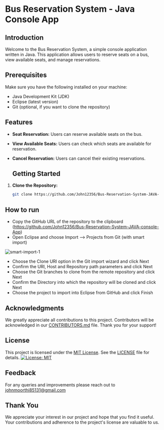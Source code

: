 # Bus Reservation System - Java Console App

## Introduction

Welcome to the Bus Reservation System, a simple console application written in Java. This application allows users to reserve seats on a bus, view available seats, and manage reservations.
## Prerequisites

Make sure you have the following installed on your machine:

- Java Development Kit (JDK)
- Eclipse (latest version)
- Git (optional, if you want to clone the repository)

## Features

- **Seat Reservation:** Users can reserve available seats on the bus.
- **View Available Seats:** Users can check which seats are available for reservation.
- **Cancel Reservation:** Users can cancel their existing reservations.

  ## Getting Started

1. **Clone the Repository:**
   ```bash
   git clone https://github.com/John12356/Bus-Reservation-System-JAVA-console-App.git

## How to run

- Copy the GitHub URL of the repository to the clipboard (https://github.com/John12356/Bus-Reservation-System-JAVA-console-App)
- Open Eclipse and choose Import –> Projects from Git (with smart import)
  
![smart-import-1](https://github.com/John12356/Bus-Reservation-System-JAVA-console-App/assets/91779049/431b2f24-5a00-4062-8e43-6026347818e5)

- Choose the Clone URI option in the Git import wizard and click Next
- Confirm the URI, Host and Repository path parameters and click Next
- Choose the Git branches to clone from the remote repository and click Next
- Confirm the Directory into which the repository will be cloned and click Next
- Choose the  project to import into Eclipse from GitHub and click Finish

  
## Acknowledgments

We greatly appreciate all contributions to this project. Contributors will be acknowledged in our [CONTRIBUTORS.md](CONTRIBUTORS.md) file. Thank you for your support!

## License

This project is licensed under the [MIT License](LICENSE). See the [LICENSE](LICENSE) file for details.
[![License: MIT](https://img.shields.io/badge/License-MIT-yellow.svg)](https://opensource.org/licenses/MIT)

## Feedback

For any queries and improvements please reach out to johnmoorthi85131@gmail.com

## Thank You

We appreciate your interest in our project and hope that you find it useful. Your contributions and adherence to the project's license are valuable to us.

